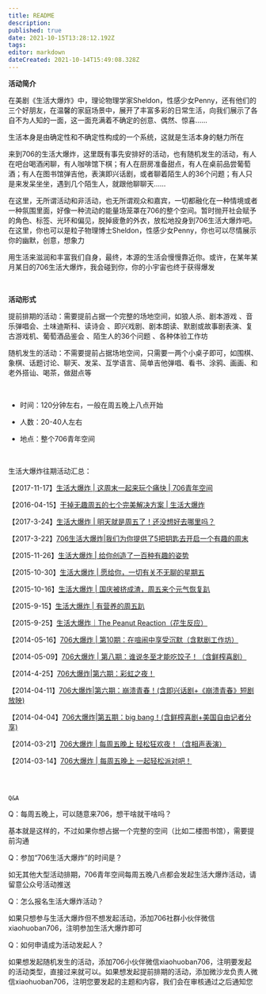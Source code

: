 ```yaml
---
title: README
description: 
published: true
date: 2021-10-15T13:28:12.192Z
tags: 
editor: markdown
dateCreated: 2021-10-14T15:49:08.328Z
---
```


**活动简介**

在美剧《生活大爆炸》中，理论物理学家Sheldon，性感少女Penny，还有他们的三个好朋友，在温馨的家庭场景中，展开了丰富多彩的日常生活，向我们展示了各自不为人知的一面，这一面充满着不确定的创意、偶然、惊喜……

生活本身是由确定性和不确定性构成的一个系统，这就是生活本身的魅力所在

来到706的生活大爆炸，这里既有事先安排好的活动，也有随机发生的活动，有人在吧台喝酒闲聊，有人咖啡馆下棋；有人在厨房准备甜点，有人在桌前品尝葡萄酒；有人在图书馆弹吉他，表演即兴话剧，或者聊着陌生人的36个问题；有人只是来发呆坐坐，遇到几个陌生人，就跟他聊聊天……

在这里，无所谓活动和非活动，也无所谓观众和嘉宾，一切都融化在一种情境或者一种氛围里面，好像一种流动的能量场笼罩在706的整个空间。暂时抛开社会赋予的角色、标签、光环和偏见，脱掉疲惫的外衣，放松地投身到706生活大爆炸吧。在这里，你也可以是粒子物理博士Sheldon，性感少女Penny，你也可以尽情展示你的幽默，创意，想象力

用生活来滋润和丰富我们自身，最终，本源的生活会慢慢靠近你。或许，在某年某月某日的706生活大爆炸，我会碰到你，你的小宇宙也终于获得爆发

<br>

**活动形式**

提前排期的活动：需要提前占据一个完整的场地空间，如狼人杀、剧本游戏 、音乐弹唱会、土味迪斯科、读诗会 、即兴戏剧、剧本朗读、默剧或故事剧表演、复古游戏机、葡萄酒品鉴会 、陌生人的36个问题 、各种体验工作坊

随机发生的活动：不需要提前占据场地空间，只需要一两个小桌子即可，如围棋、象棋、话题讨论、聊天、发呆、互学语言、简单吉他弹唱、看书、涂鸦、画画、和老外搭讪、喝茶，做甜点等

<br>

- 时间：120分钟左右，一般在周五晚上八点开始

- 人数：20-40人左右

- 地点：整个706青年空间


<br>

生活大爆炸往期活动汇总：

【2017-11-17】[生活大爆炸 | 这周末一起来玩个痛快 | 706青年空间](https://www.douban.com/event/29778156/)

【2016-04-15】[干掉无趣周五的七个完美解决方案 | 生活大爆炸](http://www.vccoo.com/v/703db2)

【2017-3-24】[生活大爆炸 | 明天就是周五了！还没想好去哪里吗？](https://mp.weixin.qq.com/s?biz=MzU4NDU4NDEwMA==&mid=2247489526&amp;idx=3&amp;sn=623eacdfc51c0d9ce218a2cc340b854f&source=41%23wechat_redirect)

【2017-3-22】[706生活大爆炸|我们为你提供了5把钥匙去开启一个有趣的周末](https://mp.weixin.qq.com/s?biz=MzU4NDU4NDEwMA==&mid=2247489527&amp;idx=1&amp;sn=6ef7298fe7821a65d57072bbd1ad0434&source=41%23wechat_redirect)

【2015-11-26】[生活大爆炸 | 给你创造了一百种有趣的姿势](https://mp.weixin.qq.com/s?biz=MzU4NDU4NDEwMA==&mid=2247489912&amp;idx=1&amp;sn=61d9788eaaab15e40e966f0a4e0f1639&source=41%23wechat_redirect)

【2015-10-30】[生活大爆炸 | 愿给你，一切有关不无聊的星期五](http://www.vccoo.com/v/eaa82c)

【2015-10-16】[生活大爆炸 | 国庆被挤成渣，周五来个元气恢复趴](https://mp.weixin.qq.com/s?biz=MzU4NDU4NDEwMA==&mid=2247489955&amp;idx=2&amp;sn=9abb4987366b038df8b235bd548fa813&source=41%23wechat_redirect)

【2015-9-15】[生活大爆炸 | 有营养的周五趴](https://mp.weixin.qq.com/s?biz=MzU4NDU4NDEwMA==&mid=2247489990&amp;idx=1&amp;sn=e552dfb7ff60454b1e5ee011f4a28596&source=41%23wechat_redirect)

【2015-9-25】[生活大爆炸｜The Peanut Reaction（花生反应）](https://mp.weixin.qq.com/s?biz=MzU4NDU4NDEwMA==&mid=2247489974&amp;idx=4&amp;sn=9a318a0a7e65c474ddac848d782c3f9f&source=41%23wechat_redirect)

【2014-05-16】[706大爆炸 | 第10期：在喧闹中享受沉默（含默剧工作坊）](http://blog.sina.com.cn/s/blog_9d3c97c10101se1f.html)

【2014-05-09】[706大爆炸 | 第八期：谁说冬至才能吃饺子！（含鲜榨喜剧）](http://blog.sina.com.cn/s/blog_9d3c97c10101s9m5.html)

【2014-4-25】[706大爆炸|第六期：彩虹之夜！](https://mp.weixin.qq.com/s?biz=MzU4NDU4NDEwMA==&mid=2247490452&amp;idx=3&amp;sn=e64ae7aa3a0b7e037b15e7f4a8361e91&source=41%23wechat_redirect)

【2014-04-11】[706大爆炸|第六期：崩溃青春！(含即兴话剧+《崩溃青春》短剧放映)](https://www.douban.com/event/21263139/)

【2014-04-04】[706大爆炸|第五期：big bang！(含鲜榨喜剧+美国自由记者分享)](https://www.douban.com/event/21233915/)

【2014-03-21】[706大爆炸 | 每周五晚上 轻松狂欢夜！（含相声表演）](https://www.douban.com/event/21103681/)

【2014-03-14】[706大爆炸 | 每周五晚上 一起轻松派对吧！](https://www.douban.com/event/21029794/)

<br>

                                                                            Q&A

Q：每周五晚上，可以随意来706，想干啥就干啥吗？

基本就是这样的，不过如果你想占据一个完整的空间（比如二楼图书馆），需要提前沟通

Q：参加“706生活大爆炸”的时间是？

如无其他大型活动排期，706青年空间每周五晚八点都会发起生活大爆炸活动，请留意公众号活动推送

Q：怎么报名生活大爆炸活动？

如果只想参与生活大爆炸但不想发起活动，添加706社群小伙伴微信xiaohuoban706，注明参加生活大爆炸即可

Q：如何申请成为活动发起人？

如果想发起随机发生的活动，添加706小伙伴微信xiaohuoban706，注明要发起的活动类型，直接过来就可以。如果想发起提前排期的活动，添加微沙龙负责人微信xiaohuoban706，注明您要发起的主题和内容，我们会在审核通过之后通知您